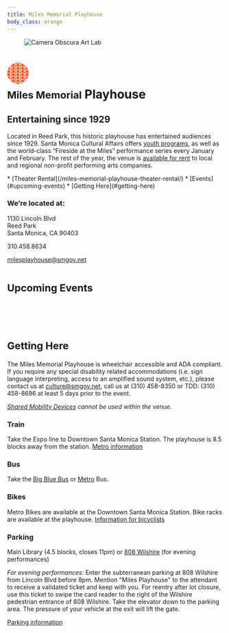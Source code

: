```yaml
---
title: Miles Memorial Playhouse
body_class: orange
---
```


<figure>
  <img src="https://static-artsamo.digitalservice.la/uploads/playhouse-500-heigh.jpg" height="300" alt="Camera Obscura Art Lab" />
</figure>

<h1>
  <img src="/assets/images/icon-miles-playhouse.png" height="50" alt="" /><br />
  <small>Miles Memorial</small> Playhouse
</h1>

## Entertaining since 1929

Located in Reed Park, this historic playhouse has entertained audiences since 1929. Santa Monica Cultural Affairs offers [youth programs](https://www.facebook.com/groups/downbeat720/), as well as the world-class “Fireside at the Miles” performance series every January and February. The rest of the year, the venue is [available for rent](/miles-memorial-playhouse-theater-rental/) to local and regional non-profit performing arts companies.

<nav class="action" markdown="1">
*   [Theater Rental](/miles-memorial-playhouse-theater-rental/)
*   [Events](#upcoming-events)
*   [Getting Here](#getting-here)
</nav>

### We’re located at:

1130 Lincoln Blvd  
Reed Park  
Santa Monica, CA 90403

310.458.8634

[milesplayhouse@smgov.net](mailto:milesplayhouse@smgov.net)

<small>Upcoming Events</small>
========

<ol
  class="events"
  data-events-locations="Miles Memorial Playhouse"
  data-events-limit="6">
</ol>
<script src="/assets/js/events.js"></script>

<p data-events-more class="action" markdown="1" style="margin-top: 1.5em; margin-bottom: 4.5em; max-width: none; grid-column: 1/-1; justify-self: center; visibility: hidden;">
[More events](/miles-memorial-playhouse-events/)
</p>

<small>Getting Here</small>
=======

The Miles Memorial Playhouse is wheelchair accessible and ADA compliant. If you require any special disability related accommodations (i.e. sign language interpreting, access to an amplified sound system, etc.), please contact us at [culture@smgov.net](mailto:culture@smgov.net), call us at (310) 458-8350 or TDD: (310) 458-8696 at least 5 days prior to the event.

_[Shared Mobility Devices](https://www.smgov.net/Departments/PCD/Transportation/Shared-Mobility-Services/) cannot be used within the venue._

### Train

Take the Expo line to Downtown Santa Monica Station. The playhouse is 8.5 blocks away from the station. [Metro information](http://metro.net/)

### Bus

Take the [Big Blue Bus](http://bigbluebus.com/) or [Metro](http://metro.net/) Bus.

### Bikes

Metro Bikes are available at the Downtown Santa Monica Station. Bike racks are available at the playhouse. [Information for bicyclists](https://www.smgov.net/Departments/PCD/Transportation/Bicyclists/)

### Parking

Main Library (4.5 blocks, closes 11pm) or [808 Wilshire](https://www.google.com/maps/place/808+Wilshire+Blvd,+Santa+Monica,+CA+90401) (for evening performances)

_For evening performances:_ Enter the subterranean parking at 808 Wilshire from Lincoln Blvd before 8pm. Mention "Miles Playhouse" to the attendant to receive a validated ticket and keep with you. For reentry after lot closure, use this ticket to swipe the card reader to the right of the Wilshire pedestrian entrance of 808 Wilshire. Take the elevator down to the parking area. The pressure of your vehicle at the exit will lift the gate.

[Parking information](http://www.smgov.net/parking)

